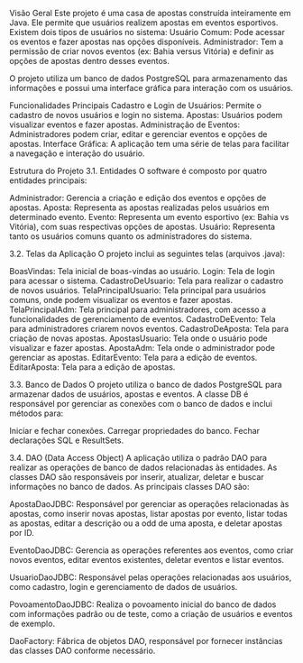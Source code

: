 Visão Geral Este projeto é uma casa de apostas construída inteiramente em Java. Ele permite que usuários realizem apostas em eventos esportivos. Existem dois tipos de usuários no sistema: Usuário Comum: Pode acessar os eventos e fazer apostas nas opções disponíveis. Administrador: Tem a permissão de criar novos eventos (ex: Bahia versus Vitória) e definir as opções de apostas dentro desses eventos.

O projeto utiliza um banco de dados PostgreSQL para armazenamento das informações e possui uma interface gráfica para interação com os usuários.

Funcionalidades Principais Cadastro e Login de Usuários: Permite o cadastro de novos usuários e login no sistema. Apostas: Usuários podem visualizar eventos e fazer apostas. Administração de Eventos: Administradores podem criar, editar e gerenciar eventos e opções de apostas. Interface Gráfica: A aplicação tem uma série de telas para facilitar a navegação e interação do usuário.

Estrutura do Projeto 3.1. Entidades O software é composto por quatro entidades principais:

Administrador: Gerencia a criação e edição dos eventos e opções de apostas. Aposta: Representa as apostas realizadas pelos usuários em determinado evento. Evento: Representa um evento esportivo (ex: Bahia vs Vitória), com suas respectivas opções de apostas. Usuário: Representa tanto os usuários comuns quanto os administradores do sistema.

3.2. Telas da Aplicação O projeto inclui as seguintes telas (arquivos .java):

BoasVindas: Tela inicial de boas-vindas ao usuário. Login: Tela de login para acessar o sistema. CadastroDeUsuario: Tela para realizar o cadastro de novos usuários. TelaPrincipalUsuario: Tela principal para usuários comuns, onde podem visualizar os eventos e fazer apostas. TelaPrincipalAdm: Tela principal para administradores, com acesso a funcionalidades de gerenciamento de eventos. CadastroDeEvento: Tela para administradores criarem novos eventos. CadastroDeAposta: Tela para criação de novas apostas. ApostasUsuario: Tela onde o usuário pode visualizar e fazer apostas. ApostaAdm: Tela onde o administrador pode gerenciar as apostas. EditarEvento: Tela para a edição de eventos. EditarAposta: Tela para a edição de apostas.

3.3. Banco de Dados O projeto utiliza o banco de dados PostgreSQL para armazenar dados de usuários, apostas e eventos. A classe DB é responsável por gerenciar as conexões com o banco de dados e inclui métodos para:

Iniciar e fechar conexões. Carregar propriedades do banco. Fechar declarações SQL e ResultSets.

3.4. DAO (Data Access Object) A aplicação utiliza o padrão DAO para realizar as operações de banco de dados relacionadas às entidades. As classes DAO são responsáveis por inserir, atualizar, deletar e buscar informações no banco de dados. As principais classes DAO são:

ApostaDaoJDBC: Responsável por gerenciar as operações relacionadas às apostas, como inserir novas apostas, listar apostas por evento, listar todas as apostas, editar a descrição ou a odd de uma aposta, e deletar apostas por ID.

EventoDaoJDBC: Gerencia as operações referentes aos eventos, como criar novos eventos, editar eventos existentes, deletar eventos e listar eventos.

UsuarioDaoJDBC: Responsável pelas operações relacionadas aos usuários, como cadastro, login e gerenciamento de dados de usuários.

PovoamentoDaoJDBC: Realiza o povoamento inicial do banco de dados com informações padrão ou de teste, como a criação de usuários e eventos de exemplo.

DaoFactory: Fábrica de objetos DAO, responsável por fornecer instâncias das classes DAO conforme necessário.
